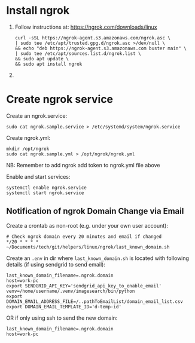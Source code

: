 # Install ngrok
1. Follow instructions at: https://ngrok.com/downloads/linux
   ```
   curl -sSL https://ngrok-agent.s3.amazonaws.com/ngrok.asc \
   | sudo tee /etc/apt/trusted.gpg.d/ngrok.asc >/dev/null \
   && echo "deb https://ngrok-agent.s3.amazonaws.com buster main" \
   | sudo tee /etc/apt/sources.list.d/ngrok.list \
   && sudo apt update \
   && sudo apt install ngrok
   ```
2.

# Create ngrok service

Create an ngrok.service:

```
sudo cat ngrok.sample.service > /etc/systemd/system/ngrok.service
```

Create ngrok.yml:
```
mkdir /opt/ngrok
sudo cat ngrok.sample.yml > /opt/ngrok/ngrok.yml
```

NB: Remember to add ngrok add token to ngrok.yml file above

Enable and start services:
```
systemctl enable ngrok.service
systemctl start ngrok.service
```

## Notification of ngrok Domain Change via Email

Create a crontab as non-root (e.g. under your own user account):

```
# Check ngrok domain every 20 minutes and email if changed
*/20 * * * * ~/Documents/tech/git/helpers/linux/ngrok/last_known_domain.sh
```

Create an `.env` in dir where `last_known_domain.sh` is located with following details (if using sendgrid to send email):
```
last_known_domain_filename=.ngrok.domain
host=work-pc
export SENDGRID_API_KEY='sendgrid_api_key_to_enable_email'
venv=/home/username/.venv/imagesearch/bin/python
export DOMAIN_EMAIL_ADDRESS_FILE=/..pathToEmailList/domain_email_list.csv
export DOMAIN_EMAIL_TEMPLATE_ID='d-temp-id'
```

OR if only using ssh to send the new domain:
```
last_known_domain_filename=.ngrok.domain
host=work-pc
```
